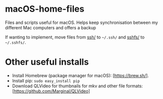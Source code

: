 # macOS-home-files
Files and scripts useful for macOS. Helps keep synchronisation between my different Mac computers and offers a backup

If wanting to implement, move files from [ssh/](ssh/) to `~/.ssh/` and [sshfs/](sshfs/) to `~/.sshfs/`.


# Other useful installs

- Install Homebrew (package manager for macOS): [https://brew.sh/].
- Install pip: `sudo easy_install pip`
- Download QLVideo for thumbnails for mkv and other file formats: [https://github.com/Marginal/QLVideo]